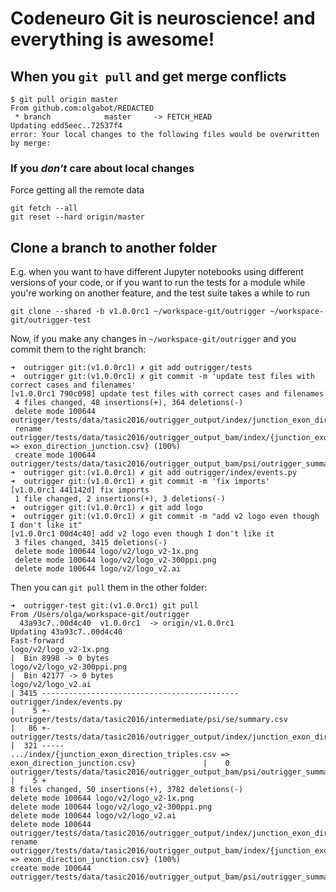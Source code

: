 # Codeneuro Git is neuroscience! and everything is awesome!

## When you `git pull` and get merge conflicts

```
$ git pull origin master
From github.com:olgabot/REDACTED
 * branch            master     -> FETCH_HEAD
Updating edd5eec..72537f4
error: Your local changes to the following files would be overwritten by merge:
```

### If you *don't* care about local changes

Force getting all the remote data

```
git fetch --all
git reset --hard origin/master
```


## Clone a branch to another folder

E.g. when you want to have different Jupyter notebooks using different versions of your code, or if you want to run the tests for a module while you're working on another feature, and the test suite takes a while to run


```
git clone --shared -b v1.0.0rc1 ~/workspace-git/outrigger ~/workspace-git/outrigger-test
```

Now, if you make any changes in `~/workspace-git/outrigger` and you commit them to the right branch:

```
➜  outrigger git:(v1.0.0rc1) ✗ git add outrigger/tests                                   
➜  outrigger git:(v1.0.0rc1) ✗ git commit -m 'update test files with correct cases and filenames'
[v1.0.0rc1 790c098] update test files with correct cases and filenames
 4 files changed, 48 insertions(+), 364 deletions(-)
 delete mode 100644 outrigger/tests/data/tasic2016/outrigger_output/index/junction_exon_direction_triples.csv
 rename outrigger/tests/data/tasic2016/outrigger_output_bam/index/{junction_exon_direction_triples.csv => exon_direction_junction.csv} (100%)
 create mode 100644 outrigger/tests/data/tasic2016/outrigger_output_bam/psi/outrigger_summary.csv
➜  outrigger git:(v1.0.0rc1) ✗ git add outrigger/index/events.py                   
➜  outrigger git:(v1.0.0rc1) ✗ git commit -m 'fix imports'
[v1.0.0rc1 441142d] fix imports
 1 file changed, 2 insertions(+), 3 deletions(-)
➜  outrigger git:(v1.0.0rc1) ✗ git add logo 
➜  outrigger git:(v1.0.0rc1) ✗ git commit -m "add v2 logo even though I don't like it"
[v1.0.0rc1 00d4c40] add v2 logo even though I don't like it
 3 files changed, 3415 deletions(-)
 delete mode 100644 logo/v2/logo_v2-1x.png
 delete mode 100644 logo/v2/logo_v2-300ppi.png
 delete mode 100644 logo/v2/logo_v2.ai
 ```
 
 Then you can `git pull` them in the other folder:
 
 ```
 ➜  outrigger-test git:(v1.0.0rc1) git pull                 
From /Users/olga/workspace-git/outrigger
   43a93c7..00d4c40  v1.0.0rc1  -> origin/v1.0.0rc1
Updating 43a93c7..00d4c40
Fast-forward
 logo/v2/logo_v2-1x.png                                                                       |  Bin 8998 -> 0 bytes
 logo/v2/logo_v2-300ppi.png                                                                   |  Bin 42177 -> 0 bytes
 logo/v2/logo_v2.ai                                                                           | 3415 --------------------------------------------
 outrigger/index/events.py                                                                    |    5 +-
 outrigger/tests/data/tasic2016/intermediate/psi/se/summary.csv                               |   86 +-
 outrigger/tests/data/tasic2016/outrigger_output/index/junction_exon_direction_triples.csv    |  321 -----
 .../index/{junction_exon_direction_triples.csv => exon_direction_junction.csv}               |    0
 outrigger/tests/data/tasic2016/outrigger_output_bam/psi/outrigger_summary.csv                |    5 +
 8 files changed, 50 insertions(+), 3782 deletions(-)
 delete mode 100644 logo/v2/logo_v2-1x.png
 delete mode 100644 logo/v2/logo_v2-300ppi.png
 delete mode 100644 logo/v2/logo_v2.ai
 delete mode 100644 outrigger/tests/data/tasic2016/outrigger_output/index/junction_exon_direction_triples.csv
 rename outrigger/tests/data/tasic2016/outrigger_output_bam/index/{junction_exon_direction_triples.csv => exon_direction_junction.csv} (100%)
 create mode 100644 outrigger/tests/data/tasic2016/outrigger_output_bam/psi/outrigger_summary.csv
 ```
